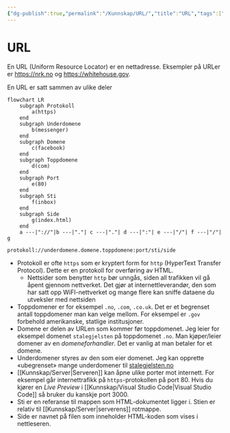 ```yaml
---
{"dg-publish":true,"permalink":"/Kunnskap/URL/","title":"URL","tags":["it1"]}
---
```


# URL
En <abbr>URL</abbr> (Uniform Resource Locator) er en nettadresse. Eksempler på URLer er <https://nrk.no> og <https://whitehouse.gov>.

En <abbr>URL</abbr> er satt sammen av ulike deler

```mermaid
flowchart LR
	subgraph Protokoll
		a(https)
	end
	subgraph Underdomene
		b(messenger)
	end
	subgraph Domene
		c(facebook)
	end
	subgraph Toppdomene
		d(com)
	end
	subgraph Port
		e(80)
	end
	subgraph Sti
		f(inbox)
	end
	subgraph Side
		g(index.html)
	end
	a ---|"://"|b ---|"."| c ---|"."| d ---|":"| e ---|"/"| f ---|"/"| g

```

```
protokoll://underdomene.domene.toppdomene:port/sti/side
```

- Protokoll er ofte `https` som er kryptert form for `http` (HyperText Transfer Protocol). Dette er en protokoll for overføring av HTML. 
	- Nettsider som benytter `http` bør unngås, siden all trafikken vil gå åpent gjennom nettverket. Det gjør at internettleverandør, den som har satt opp WiFI-nettverket og mange flere kan sniffe dataene du utveksler med nettsiden
- Toppdomener er for eksempel `.no`, `.com`, `.co.uk`. Det er et begrenset antall toppdomener man kan velge mellom. For eksempel er `.gov` forbehold amerikanske, statlige institusjoner. 
- Domene er delen av URLen som kommer før toppdomenet. Jeg leier for eksempel domenet `stalegjelsten` på toppdomenet `.no`. Man kjøper/leier domener av en *domeneforhandler*. Det er vanlig at man betaler for et domene.
- Underdomener styres av den som eier domenet. Jeg kan opprette «ubegrenset» mange underdomener til [stalegjelsten.no](https://stalegjelsten.no)
- [[Kunnskap/Server\|Serveren]] kan åpne ulike porter mot internett. For eksempel går internettrafikk på `https`-protokollen på port 80. Hvis du kjører en *Live Preview* i [[Kunnskap/Visual Studio Code\|Visual Studio Code]] så bruker du kanskje port 3000.
- Sti er en referanse til mappen som HTML-dokumentet ligger i. Stien er relativ til [[Kunnskap/Server\|serverens]] rotmappe.
- Side er navnet på filen som inneholder HTML-koden som vises i nettleseren.
